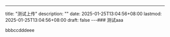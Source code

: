 ---
title: "测试上传"
description: ""
date: 2025-01-25T13:04:56+08:00
lastmod: 2025-01-25T13:04:56+08:00
draft: false
---### 测试aaa

bbbccdddeee
